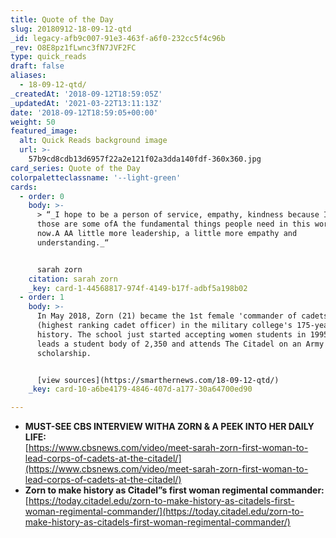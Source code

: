 ```yaml
---
title: Quote of the Day
slug: 20180912-18-09-12-qtd
_id: legacy-afb9c007-91e3-463f-a6f0-232cc5f4c96b
_rev: O8E8pz1fLwnc3fN7JVF2FC
type: quick_reads
draft: false
aliases:
  - 18-09-12-qtd/
_createdAt: '2018-09-12T18:59:05Z'
_updatedAt: '2021-03-22T13:11:13Z'
date: '2018-09-12T18:59:05+00:00'
weight: 50
featured_image:
  alt: Quick Reads background image
  url: >-
    57b9cd8cdb13d6957f22a2e121f02a3dda140fdf-360x360.jpg
card_series: Quote of the Day
colorpaletteclassname: '--light-green'
cards:
  - order: 0
    body: >-
      > “_I hope to be a person of service, empathy, kindness because I think
      those are some ofA the fundamental things people need in this world right
      now.A AA little more leadership, a little more empathy and
      understanding._“


      sarah zorn
    citation: sarah zorn
    _key: card-1-44568817-974f-4149-b17f-adbf5a198b02
  - order: 1
    body: >-
      In May 2018, Zorn (21) became the 1st female 'commander of cadets'
      (highest ranking cadet officer) in the military college's 175-year
      history. The school just started accepting women students in 1995. Zorn
      leads a student body of 2,350 and attends The Citadel on an Army
      scholarship.


      [view sources](https://smarthernews.com/18-09-12-qtd/)
    _key: card-10-a6be4179-4846-407d-a177-30a64700ed90

---
```

* **MUST-SEE CBS INTERVIEW WITHA ZORN & A PEEK INTO HER DAILY LIFE:**  
[https://www.cbsnews.com/video/meet-sarah-zorn-first-woman-to-lead-corps-of-cadets-at-the-citadel/](https://www.cbsnews.com/video/meet-sarah-zorn-first-woman-to-lead-corps-of-cadets-at-the-citadel/)
* **Zorn to make history as Citadel”s first woman regimental commander:** [https://today.citadel.edu/zorn-to-make-history-as-citadels-first-woman-regimental-commander/](https://today.citadel.edu/zorn-to-make-history-as-citadels-first-woman-regimental-commander/)